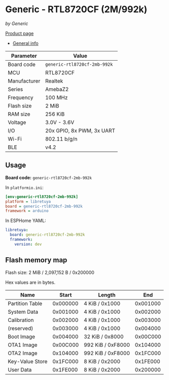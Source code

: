# Generic - RTL8720CF (2M/992k)

*by Generic*

[Product page](https://kuba2k2.github.io/libretuya/boards/generic-rtl8720cf-2mb-992k/)

- [General info](../../docs/platform/realtek-amb/README.md)

Parameter    | Value
-------------|-----------------------------
Board code   | `generic-rtl8720cf-2mb-992k`
MCU          | RTL8720CF
Manufacturer | Realtek
Series       | AmebaZ2
Frequency    | 100 MHz
Flash size   | 2 MiB
RAM size     | 256 KiB
Voltage      | 3.0V - 3.6V
I/O          | 20x GPIO, 8x PWM, 3x UART
Wi-Fi        | 802.11 b/g/n
BLE          | v4.2

## Usage

**Board code:** `generic-rtl8720cf-2mb-992k`

In `platformio.ini`:

```ini
[env:generic-rtl8720cf-2mb-992k]
platform = libretuya
board = generic-rtl8720cf-2mb-992k
framework = arduino
```

In ESPHome YAML:

```yaml
libretuya:
  board: generic-rtl8720cf-2mb-992k
  framework:
    version: dev
```

## Flash memory map

Flash size: 2 MiB / 2,097,152 B / 0x200000

Hex values are in bytes.

Name            | Start    | Length            | End
----------------|----------|-------------------|---------
Partition Table | 0x000000 | 4 KiB / 0x1000    | 0x001000
System Data     | 0x001000 | 4 KiB / 0x1000    | 0x002000
Calibration     | 0x002000 | 4 KiB / 0x1000    | 0x003000
(reserved)      | 0x003000 | 4 KiB / 0x1000    | 0x004000
Boot Image      | 0x004000 | 32 KiB / 0x8000   | 0x00C000
OTA1 Image      | 0x00C000 | 992 KiB / 0xF8000 | 0x104000
OTA2 Image      | 0x104000 | 992 KiB / 0xF8000 | 0x1FC000
Key-Value Store | 0x1FC000 | 8 KiB / 0x2000    | 0x1FE000
User Data       | 0x1FE000 | 8 KiB / 0x2000    | 0x200000
